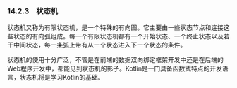 ### 14.2.3　状态机

状态机又称为有限状态机，是一个特殊的有向图。它主要由一些状态节点和连接这些状态的有向弧组成。每一个有限状态机都有一个开始状态、一个终止状态以及若干中间状态，每一条弧上带有从一个状态进入下一个状态的条件。

状态机的使用十分广泛，不管是在前端的数据双向绑定框架开发中还是在后端的Web程序开发中，都能见到状态机的影子。Kotlin是一门具备函数式特点的开发语言，状态机将是学习Kotlin的基础。

